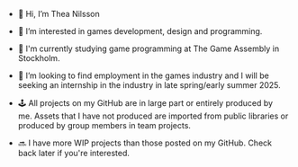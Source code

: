 - 👋 Hi, I’m Thea Nilsson
- 👀 I’m interested in games development, design and programming.
- 📜 I'm currently studying game programming at The Game Assembly in Stockholm.
- 💞️ I’m looking to find employment in the games industry and I will be seeking an internship in the industry in late spring/early summer 2025.

- 🕹️ All projects on my GitHub are in large part or entirely produced by me. Assets that I have not produced are imported from public libraries or produced by group members in team projects.
- 🔜 I have more WIP projects than those posted on my GitHub. Check back later if you're interested.
